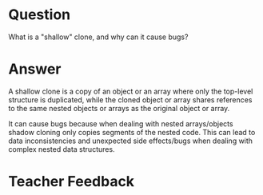 # Question
What is a "shallow" clone, and why can it cause bugs?

# Answer
A shallow clone is a copy of an object or an array where only the top-level structure is duplicated, while the cloned object or array shares references to the same nested objects or arrays as the original object or array.

It can cause bugs because when dealing with nested arrays/objects shadow cloning only copies segments of the nested code. This can lead to data inconsistencies and unexpected side effects/bugs when dealing with complex nested data structures.

# Teacher Feedback